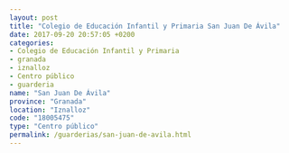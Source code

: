 ```yaml
---
layout: post
title: "Colegio de Educación Infantil y Primaria San Juan De Ávila"
date: 2017-09-20 20:57:05 +0200
categories:
- Colegio de Educación Infantil y Primaria
- granada
- iznalloz
- Centro público
- guarderia
name: "San Juan De Ávila"
province: "Granada"
location: "Iznalloz"
code: "18005475"
type: "Centro público"
permalink: /guarderias/san-juan-de-avila.html
---
```

